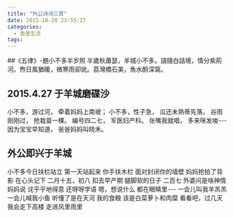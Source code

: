 ```yaml
---
title: "外公诗词三首"
date: 2015-10-28 23:55:27
categories:
  - 鱼里生活
tags:
---
```


##《五律》-題小不多半岁照 
半歲秋蕭瑟，羊城小不多。語隨白話境，情分紫荊河。煦日風猶暖，微寒雨卻訛。荔灣橋石美，魚水酹深窩。

## 2015.4.27 于羊城磨碟沙
小不多，游过河， 牵着妈妈上南坡； 小不多，性子急， 瓜还未熟蒂先落。 谷雨刚刚过， 抢栽苗一棵。 编号四二七， 军医妇产科。 张嘴我就唱， 多来咪发唆\-\-\- 因为宝宝早知道， 爸爸妈妈叫晓禾。 

## 外公即兴于羊城
小不多今日扶栏站立 第一天站起来 你手扶木栏 面对封闭你的墙壁 妈妈抢拍了背影 在心头记下 二月十五，初八 扣去早产期 腿脚软的日子 二百七 外婆问是啥神情 妈妈说 诧乎乎地得意 还呀呀学语 嗯，想说什么 都在眼睛里\-\-\- 一会儿叫我羊羔羔 一会儿喊我小鱼 听懂了是在天河 我的食粮 该是白菜萝卜和肉糜 看看吧，过几天 我会走下高楼 走进风里雨里 